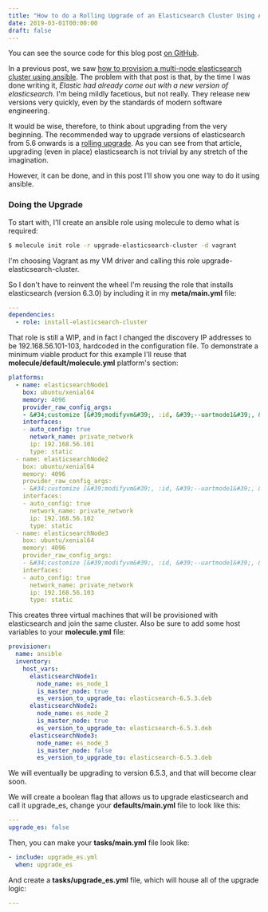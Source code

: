 ```yaml
---
title: "How to do a Rolling Upgrade of an Elasticsearch Cluster Using Ansible"
date: 2019-03-01T00:00:00
draft: false
---
```


You can see the source code for this blog post [on GitHub](https://github.com/nfisher23/some-ansible-examples).

In a previous post, we saw [how to provision a multi-node elasticsearch cluster using ansible](https://nickolasfisher.com/blog/How-to-Provision-a-Multi-Node-Elasticsearch-Cluster-Using-Ansible). The problem with that post is that, by the time I was done writing it, _Elastic had already come out with a new version of elasticsearch_. I&#39;m being mildly facetious, but not really. They release new versions very quickly, even by the standards of modern software engineering.

It would be wise, therefore, to think about upgrading from the very beginning. The recommended way to upgrade versions of elasticsearch from 5.6 onwards is a [rolling upgrade](https://www.elastic.co/guide/en/elasticsearch/reference/current/rolling-upgrades.html). As you can see from that article, upgrading (even in place) elasticsearch is not trivial by any stretch of the imagination.

However, it can be done, and in this post I&#39;ll show you one way to do it using ansible.

### Doing the Upgrade

To start with, I&#39;ll create an ansible role using molecule to demo what is required:

``` bash
$ molecule init role -r upgrade-elasticsearch-cluster -d vagrant
```

I&#39;m choosing Vagrant as my VM driver and calling this role upgrade-elasticsearch-cluster.

So I don&#39;t have to reinvent the wheel I&#39;m reusing the role that installs elasticsearch (version 6.3.0) by including it in my **meta/main.yml** file:

``` yaml
---
dependencies:
  - role: install-elasticsearch-cluster

```

That role is still a WIP, and in fact I changed the discovery IP addresses to be 192.168.56.101-103, hardcoded in the configuration file. To demonstrate a minimum viable product for this example I&#39;ll reuse that **molecule/default/molecule.yml** platform&#39;s section:

``` yaml
platforms:
  - name: elasticsearchNode1
    box: ubuntu/xenial64
    memory: 4096
    provider_raw_config_args:
    - &#34;customize [&#39;modifyvm&#39;, :id, &#39;--uartmode1&#39;, &#39;disconnected&#39;]&#34;
    interfaces:
    - auto_config: true
      network_name: private_network
      ip: 192.168.56.101
      type: static
  - name: elasticsearchNode2
    box: ubuntu/xenial64
    memory: 4096
    provider_raw_config_args:
    - &#34;customize [&#39;modifyvm&#39;, :id, &#39;--uartmode1&#39;, &#39;disconnected&#39;]&#34;
    interfaces:
    - auto_config: true
      network_name: private_network
      ip: 192.168.56.102
      type: static
  - name: elasticsearchNode3
    box: ubuntu/xenial64
    memory: 4096
    provider_raw_config_args:
    - &#34;customize [&#39;modifyvm&#39;, :id, &#39;--uartmode1&#39;, &#39;disconnected&#39;]&#34;
    interfaces:
    - auto_config: true
      network_name: private_network
      ip: 192.168.56.103
      type: static
```

This creates three virtual machines that will be provisioned with elasticsearch and join the same cluster. Also be sure to add some host variables to your **molecule.yml** file:

``` yaml
provisioner:
  name: ansible
  inventory:
    host_vars:
      elasticsearchNode1:
        node_name: es_node_1
        is_master_node: true
        es_version_to_upgrade_to: elasticsearch-6.5.3.deb
      elasticsearchNode2:
        node_name: es_node_2
        is_master_node: true
        es_version_to_upgrade_to: elasticsearch-6.5.3.deb
      elasticsearchNode3:
        node_name: es_node_3
        is_master_node: false
        es_version_to_upgrade_to: elasticsearch-6.5.3.deb
```

We will eventually be upgrading to version 6.5.3, and that will become clear soon.

We will create a boolean flag that allows us to upgrade elasticsearch and call it upgrade\_es, change your **defaults/main.yml** file to look like this:

``` yaml
---
upgrade_es: false
```

Then, you can make your **tasks/main.yml** file look like:

``` yaml
- include: upgrade_es.yml
  when: upgrade_es
```

And create a **tasks/upgrade\_es.yml** file, which will house all of the upgrade logic:

``` yaml
---
